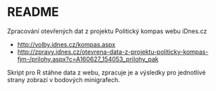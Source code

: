 # README #

Zpracování otevřených dat z projektu Politický kompas webu iDnes.cz

- http://volby.idnes.cz/kompas.aspx
- http://zpravy.idnes.cz/otevrena-data-z-projektu-politicky-kompas-fjm-/prilohy.aspx?c=A160627_154053_prilohy_pak

Skript pro R stáhne data z webu, zpracuje je a výsledky pro jednotlivé strany zobrazí v bodových minigrafech.